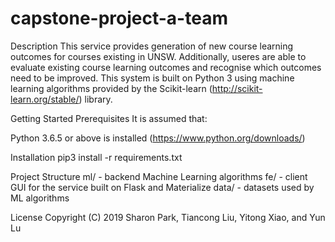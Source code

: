 # capstone-project-a-team

Description
This service provides generation of new course learning outcomes for courses existing in UNSW. Additionally, useres are able to evaluate existing course learning outcomes and recognise which outcomes need to be improved. This system is built on Python 3 using machine learning algorithms provided by the Scikit-learn (http://scikit-learn.org/stable/) library. 

Getting Started
Prerequisites
It is assumed that:

Python 3.6.5 or above is installed (https://www.python.org/downloads/)

Installation
pip3 install -r requirements.txt


Project Structure
ml/ - backend Machine Learning algorithms 
fe/ - client GUI for the service built on Flask and Materialize
data/ - datasets used by ML algorithms


License
Copyright (C) 2019 Sharon Park, Tiancong Liu, Yitong Xiao, and Yun Lu
